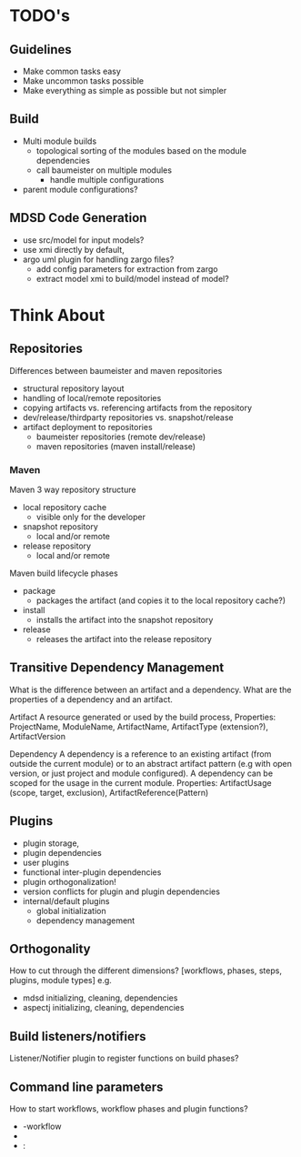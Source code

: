 TODO's
======

Guidelines
----------
 * Make common tasks easy
 * Make uncommon tasks possible
 * Make everything as simple as possible but not simpler

Build
-----
 * Multi module builds
   * topological sorting of the modules based on the module dependencies
   * call baumeister on multiple modules
     * handle multiple configurations
 * parent module configurations?

MDSD Code Generation
--------------------
 * use src/model for input models?
 * use xmi directly by default,
 * argo uml plugin for handling zargo files?
   * add config parameters for extraction from zargo
   * extract model xmi to build/model instead of model?


Think About
===========

Repositories
------------
Differences between baumeister and maven repositories
 * structural repository layout
 * handling of local/remote repositories
 * copying artifacts vs. referencing artifacts from the repository
 * dev/release/thirdparty repositories vs. snapshot/release
 * artifact deployment to repositories
   * baumeister repositories (remote dev/release)
   * maven repositories (maven install/release)

### Maven ###
Maven 3 way repository structure
 * local repository cache
   * visible only for the developer
 * snapshot repository
   * local and/or remote
 * release repository
   * local and/or remote

Maven build lifecycle phases
 * package
   * packages the artifact (and copies it to the local repository cache?)
 * install
   * installs the artifact into the snapshot repository
 * release 
   * releases the artifact into the release repository


Transitive Dependency Management
--------------------------------
What is the difference between an artifact and a dependency. What are the properties of a dependency and an artifact.

Artifact
A resource generated or used by the build process,
Properties: ProjectName, ModuleName, ArtifactName, ArtifactType (extension?), ArtifactVersion

Dependency
A dependency is a reference to an existing artifact (from outside the current module) or to an abstract artifact pattern
(e.g with open version, or just project and module configured).
A dependency can be scoped for the usage in the current module.
Properties: ArtifactUsage (scope, target, exclusion), ArtifactReference(Pattern)

Plugins
-------
 * plugin storage,
 * plugin dependencies
 * user plugins
 * functional inter-plugin dependencies
 * plugin orthogonalization!
 * version conflicts for plugin and plugin dependencies
 * internal/default plugins
   * global initialization
   * dependency management

Orthogonality
-------------
How to cut through the different dimensions?
[workflows, phases, steps, plugins, module types]
e.g.
 * mdsd initializing, cleaning, dependencies
 * aspectj initializing, cleaning, dependencies


Build listeners/notifiers
-------------------------
Listener/Notifier plugin to register functions on build phases?


Command line parameters
-----------------------
How to start workflows, workflow phases and plugin functions?

* <workflow-name>-workflow
* <phase-name>
* <plugin-name>:<function-name>

